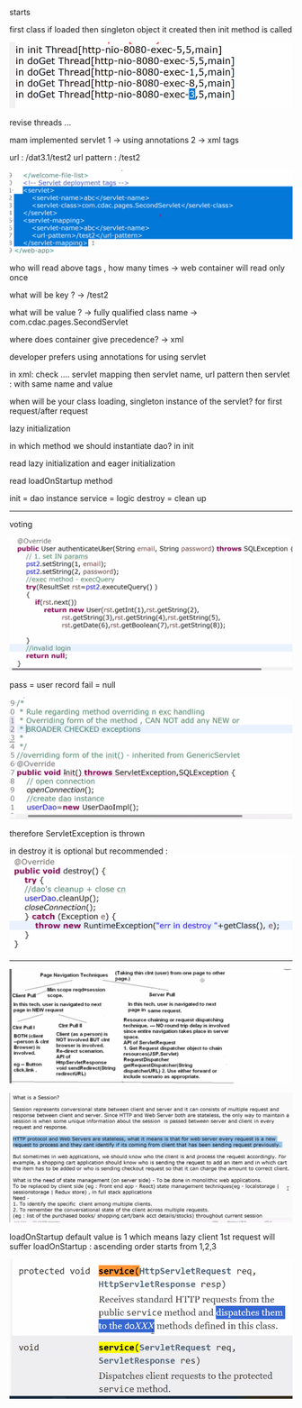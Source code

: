 starts

first class if loaded
then singleton object it created 
then init method is called

![alt text](image-1.png)

revise threads ...

mam implemented servlet 
1 -> using annotations
2 -> xml tags

url : /dat3.1/test2
url pattern : /test2

![alt text](image.png)

who will read above tags , how many times
-> web container will read only once


what will be key ?
-> /test2

what will be value ?
-> fully qualified class name
-> com.cdac.pages.SecondServlet


where does container give precedence?
-> xml

developer prefers using annotations for using servlet

in xml:
check ....
servlet mapping then servlet name, url pattern
then servlet : with same name and value 

when will be your class loading, singleton instance of the servlet?
for first request/after request

lazy initialization

in which method we should instantiate dao?
in init

read lazy initialization and eager initialization

read loadOnStartup method


init = dao instance
service = logic
destroy = clean up



---

voting

![alt text](image-2.png)

pass = user record
fail =  null

![alt text](image-3.png)

therefore ServletException is thrown

in destroy it is optional but recommended :
![alt text](image-4.png)



---

![alt text](image-5.png)

![alt text](image-6.png)


loadOnStartup default value is 1
which means lazy
client 1st request will suffer
loadOnStartup :
ascending order starts from 1,2,3

![alt text](image-7.png)







